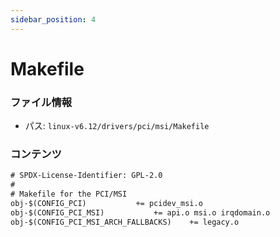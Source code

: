 ```yaml
---
sidebar_position: 4
---
```

# Makefile

### ファイル情報

- パス: `linux-v6.12/drivers/pci/msi/Makefile`

### コンテンツ

```txt
# SPDX-License-Identifier: GPL-2.0
#
# Makefile for the PCI/MSI
obj-$(CONFIG_PCI)			+= pcidev_msi.o
obj-$(CONFIG_PCI_MSI)			+= api.o msi.o irqdomain.o
obj-$(CONFIG_PCI_MSI_ARCH_FALLBACKS)	+= legacy.o

```
